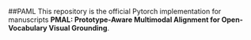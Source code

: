 ##PAML
This repository is the official Pytorch implementation for manuscripts **PMAL: Prototype-Aware Multimodal Alignment for Open-Vocabulary Visual Grounding**.
